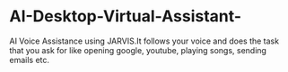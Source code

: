 # AI-Desktop-Virtual-Assistant-
AI Voice Assistance using JARVIS.It follows your voice and does the task that you ask for like opening google, youtube, playing songs, sending emails etc.
